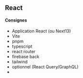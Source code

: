 ## React

#### Consignes

- Application React (ou Next13)
- Vite
- pnpm
- typescript
- react router
- firebase back
- tailwind
- optionnel (React Query/GraphQL)
- 